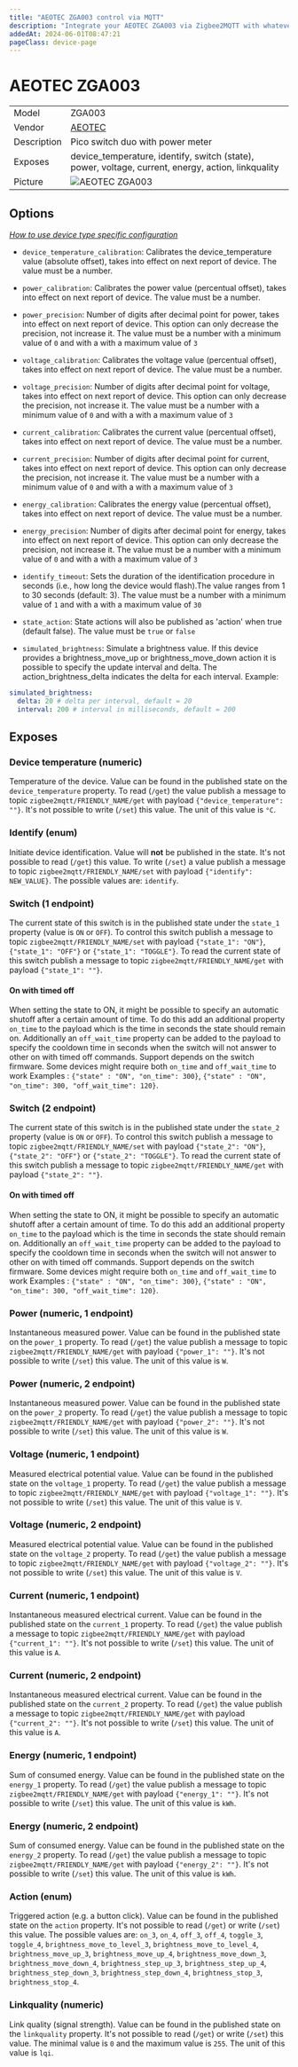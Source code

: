 ```yaml
---
title: "AEOTEC ZGA003 control via MQTT"
description: "Integrate your AEOTEC ZGA003 via Zigbee2MQTT with whatever smart home infrastructure you are using without the vendor's bridge or gateway."
addedAt: 2024-06-01T08:47:21
pageClass: device-page
---
```


<!-- !!!! -->
<!-- ATTENTION: This file is auto-generated through docgen! -->
<!-- You can only edit the "Notes"-Section between the two comment lines "Notes BEGIN" and "Notes END". -->
<!-- Do not use h1 or h2 heading within "## Notes"-Section. -->
<!-- !!!! -->

# AEOTEC ZGA003

|     |     |
|-----|-----|
| Model | ZGA003  |
| Vendor  | [AEOTEC](/supported-devices/#v=AEOTEC)  |
| Description | Pico switch duo with power meter |
| Exposes | device_temperature, identify, switch (state), power, voltage, current, energy, action, linkquality |
| Picture | ![AEOTEC ZGA003](https://www.zigbee2mqtt.io/images/devices/ZGA003.png) |


<!-- Notes BEGIN: You can edit here. Add "## Notes" headline if not already present. -->


<!-- Notes END: Do not edit below this line -->



## Options
*[How to use device type specific configuration](../guide/configuration/devices-groups.md#specific-device-options)*

* `device_temperature_calibration`: Calibrates the device_temperature value (absolute offset), takes into effect on next report of device. The value must be a number.

* `power_calibration`: Calibrates the power value (percentual offset), takes into effect on next report of device. The value must be a number.

* `power_precision`: Number of digits after decimal point for power, takes into effect on next report of device. This option can only decrease the precision, not increase it. The value must be a number with a minimum value of `0` and with a with a maximum value of `3`

* `voltage_calibration`: Calibrates the voltage value (percentual offset), takes into effect on next report of device. The value must be a number.

* `voltage_precision`: Number of digits after decimal point for voltage, takes into effect on next report of device. This option can only decrease the precision, not increase it. The value must be a number with a minimum value of `0` and with a with a maximum value of `3`

* `current_calibration`: Calibrates the current value (percentual offset), takes into effect on next report of device. The value must be a number.

* `current_precision`: Number of digits after decimal point for current, takes into effect on next report of device. This option can only decrease the precision, not increase it. The value must be a number with a minimum value of `0` and with a with a maximum value of `3`

* `energy_calibration`: Calibrates the energy value (percentual offset), takes into effect on next report of device. The value must be a number.

* `energy_precision`: Number of digits after decimal point for energy, takes into effect on next report of device. This option can only decrease the precision, not increase it. The value must be a number with a minimum value of `0` and with a with a maximum value of `3`

* `identify_timeout`: Sets the duration of the identification procedure in seconds (i.e., how long the device would flash).The value ranges from 1 to 30 seconds (default: 3). The value must be a number with a minimum value of `1` and with a with a maximum value of `30`

* `state_action`: State actions will also be published as 'action' when true (default false). The value must be `true` or `false`

* `simulated_brightness`: Simulate a brightness value. If this device provides a brightness_move_up or brightness_move_down action it is possible to specify the update interval and delta. The action_brightness_delta indicates the delta for each interval. Example:
```yaml
simulated_brightness:
  delta: 20 # delta per interval, default = 20
  interval: 200 # interval in milliseconds, default = 200
```


## Exposes

### Device temperature (numeric)
Temperature of the device.
Value can be found in the published state on the `device_temperature` property.
To read (`/get`) the value publish a message to topic `zigbee2mqtt/FRIENDLY_NAME/get` with payload `{"device_temperature": ""}`.
It's not possible to write (`/set`) this value.
The unit of this value is `°C`.

### Identify (enum)
Initiate device identification.
Value will **not** be published in the state.
It's not possible to read (`/get`) this value.
To write (`/set`) a value publish a message to topic `zigbee2mqtt/FRIENDLY_NAME/set` with payload `{"identify": NEW_VALUE}`.
The possible values are: `identify`.

### Switch (1 endpoint)
The current state of this switch is in the published state under the `state_1` property (value is `ON` or `OFF`).
To control this switch publish a message to topic `zigbee2mqtt/FRIENDLY_NAME/set` with payload `{"state_1": "ON"}`, `{"state_1": "OFF"}` or `{"state_1": "TOGGLE"}`.
To read the current state of this switch publish a message to topic `zigbee2mqtt/FRIENDLY_NAME/get` with payload `{"state_1": ""}`.

#### On with timed off
When setting the state to ON, it might be possible to specify an automatic shutoff after a certain amount of time. To do this add an additional property `on_time` to the payload which is the time in seconds the state should remain on.
Additionally an `off_wait_time` property can be added to the payload to specify the cooldown time in seconds when the switch will not answer to other on with timed off commands.
Support depends on the switch firmware. Some devices might require both `on_time` and `off_wait_time` to work
Examples : `{"state" : "ON", "on_time": 300}`, `{"state" : "ON", "on_time": 300, "off_wait_time": 120}`.

### Switch (2 endpoint)
The current state of this switch is in the published state under the `state_2` property (value is `ON` or `OFF`).
To control this switch publish a message to topic `zigbee2mqtt/FRIENDLY_NAME/set` with payload `{"state_2": "ON"}`, `{"state_2": "OFF"}` or `{"state_2": "TOGGLE"}`.
To read the current state of this switch publish a message to topic `zigbee2mqtt/FRIENDLY_NAME/get` with payload `{"state_2": ""}`.

#### On with timed off
When setting the state to ON, it might be possible to specify an automatic shutoff after a certain amount of time. To do this add an additional property `on_time` to the payload which is the time in seconds the state should remain on.
Additionally an `off_wait_time` property can be added to the payload to specify the cooldown time in seconds when the switch will not answer to other on with timed off commands.
Support depends on the switch firmware. Some devices might require both `on_time` and `off_wait_time` to work
Examples : `{"state" : "ON", "on_time": 300}`, `{"state" : "ON", "on_time": 300, "off_wait_time": 120}`.

### Power (numeric, 1 endpoint)
Instantaneous measured power.
Value can be found in the published state on the `power_1` property.
To read (`/get`) the value publish a message to topic `zigbee2mqtt/FRIENDLY_NAME/get` with payload `{"power_1": ""}`.
It's not possible to write (`/set`) this value.
The unit of this value is `W`.

### Power (numeric, 2 endpoint)
Instantaneous measured power.
Value can be found in the published state on the `power_2` property.
To read (`/get`) the value publish a message to topic `zigbee2mqtt/FRIENDLY_NAME/get` with payload `{"power_2": ""}`.
It's not possible to write (`/set`) this value.
The unit of this value is `W`.

### Voltage (numeric, 1 endpoint)
Measured electrical potential value.
Value can be found in the published state on the `voltage_1` property.
To read (`/get`) the value publish a message to topic `zigbee2mqtt/FRIENDLY_NAME/get` with payload `{"voltage_1": ""}`.
It's not possible to write (`/set`) this value.
The unit of this value is `V`.

### Voltage (numeric, 2 endpoint)
Measured electrical potential value.
Value can be found in the published state on the `voltage_2` property.
To read (`/get`) the value publish a message to topic `zigbee2mqtt/FRIENDLY_NAME/get` with payload `{"voltage_2": ""}`.
It's not possible to write (`/set`) this value.
The unit of this value is `V`.

### Current (numeric, 1 endpoint)
Instantaneous measured electrical current.
Value can be found in the published state on the `current_1` property.
To read (`/get`) the value publish a message to topic `zigbee2mqtt/FRIENDLY_NAME/get` with payload `{"current_1": ""}`.
It's not possible to write (`/set`) this value.
The unit of this value is `A`.

### Current (numeric, 2 endpoint)
Instantaneous measured electrical current.
Value can be found in the published state on the `current_2` property.
To read (`/get`) the value publish a message to topic `zigbee2mqtt/FRIENDLY_NAME/get` with payload `{"current_2": ""}`.
It's not possible to write (`/set`) this value.
The unit of this value is `A`.

### Energy (numeric, 1 endpoint)
Sum of consumed energy.
Value can be found in the published state on the `energy_1` property.
To read (`/get`) the value publish a message to topic `zigbee2mqtt/FRIENDLY_NAME/get` with payload `{"energy_1": ""}`.
It's not possible to write (`/set`) this value.
The unit of this value is `kWh`.

### Energy (numeric, 2 endpoint)
Sum of consumed energy.
Value can be found in the published state on the `energy_2` property.
To read (`/get`) the value publish a message to topic `zigbee2mqtt/FRIENDLY_NAME/get` with payload `{"energy_2": ""}`.
It's not possible to write (`/set`) this value.
The unit of this value is `kWh`.

### Action (enum)
Triggered action (e.g. a button click).
Value can be found in the published state on the `action` property.
It's not possible to read (`/get`) or write (`/set`) this value.
The possible values are: `on_3`, `on_4`, `off_3`, `off_4`, `toggle_3`, `toggle_4`, `brightness_move_to_level_3`, `brightness_move_to_level_4`, `brightness_move_up_3`, `brightness_move_up_4`, `brightness_move_down_3`, `brightness_move_down_4`, `brightness_step_up_3`, `brightness_step_up_4`, `brightness_step_down_3`, `brightness_step_down_4`, `brightness_stop_3`, `brightness_stop_4`.

### Linkquality (numeric)
Link quality (signal strength).
Value can be found in the published state on the `linkquality` property.
It's not possible to read (`/get`) or write (`/set`) this value.
The minimal value is `0` and the maximum value is `255`.
The unit of this value is `lqi`.

